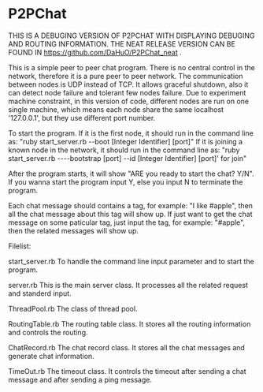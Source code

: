 # P2PChat

THIS IS A DEBUGING VERSION OF P2PCHAT WITH DISPLAYING DEBUGING AND ROUTING INFORMATION. THE NEAT RELEASE VERSION CAN BE FOUND IN https://github.com/DaHuO/P2PChat_neat .

This is a simple peer to peer chat program. There is no central control in the network, therefore it is a pure peer to peer network. The communication between nodes is UDP instead of TCP. It allows graceful shutdown, also it can detect node failure and tolerant few nodes failure.
Due to experiment machine constraint, in this version of code, different nodes are run on one single machine, which means each node share the same localhost '127.0.0.1', but they use different port number.

To start the program. If it is the first node, it should run in the command line as:
	"ruby start_server.rb --boot [Integer Identifier] [port]"
If it is joining a known node in the network, it should run in the command line as:
	"ruby start_server.rb ----bootstrap [port] --id [Integer Identifier] [port]' for join"

After the program starts, it will show "ARE you ready to start the chat? Y/N". If you wanna start the program input Y, else you input N to terminate the program.

Each chat message should contains a tag, for example: "I like #apple", then all the chat message about this tag will show up. If just want to get the chat message on some paticular tag, just input the tag, for example: "#apple", then the related messages will show up.


Filelist:

start_server.rb 	To handle the command line input parameter and to start the program.

server.rb 			This is the main server class. It processes all the related request and standerd input.

ThreadPool.rb 		The class of thread pool.

RoutingTable.rb 	The routing table class. It stores all the routing information and controls the routing.

ChatRecord.rb 		The chat record class. It stores all the chat messages and generate chat information.

TimeOut.rb 			The timeout class. It controls the timeout after sending a chat message and after sending a ping message.